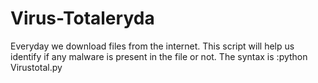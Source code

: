 # Virus-Totaleryda
Everyday we download files from the internet. This script will help us identify if any malware is present in the file or not.
The syntax is :python Virustotal.py <file-name>
